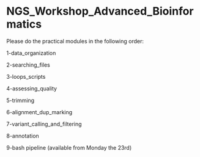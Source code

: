 # NGS_Workshop_Advanced_Bioinformatics

Please do the practical modules in the following order:

1-data_organization

2-searching_files

3-loops_scripts

4-assessing_quality

5-trimming

6-alignment_dup_marking

7-variant_calling_and_filtering

8-annotation

9-bash pipeline (available from Monday the 23rd)
